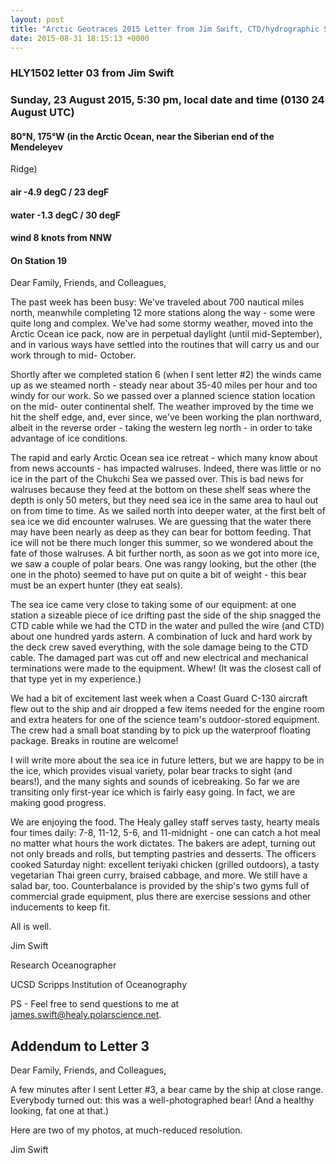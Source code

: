 ```yaml
---
layout: post
title: "Arctic Geotraces 2015 Letter from Jim Swift, CTD/hydrographic Scientist, 3"
date: 2015-08-31 18:15:13 +0000
---
```

### HLY1502 letter 03 from Jim Swift

### Sunday, 23 August 2015, 5:30 pm, local date and time (0130 24 August UTC)

#### 80°N, 175°W (in the Arctic Ocean, near the Siberian end of the Mendeleyev
Ridge)

#### air -4.9 degC / 23 degF

#### water -1.3 degC / 30 degF

#### wind 8 knots from NNW

#### On Station 19

Dear Family, Friends, and Colleagues,

The past week has been busy: We've traveled about 700 nautical miles north,
meanwhile completing 12 more stations along the way - some were quite long and
complex. We've had some stormy weather, moved into the Arctic Ocean ice pack,
now are in perpetual daylight (until mid-September), and in various ways have
settled into the routines that will carry us and our work through to mid-
October.

Shortly after we completed station 6 (when I sent letter #2) the winds came up
as we steamed north - steady near about 35-40 miles per hour and too windy for
our work. So we passed over a planned science station location on the mid-
outer continental shelf. The weather improved by the time we hit the shelf
edge, and, ever since, we've been working the plan northward, albeit in the
reverse order - taking the western leg north - in order to take advantage of
ice conditions.

The rapid and early Arctic Ocean sea ice retreat - which many know about from
news accounts - has impacted walruses. Indeed, there was little or no ice in
the part of the Chukchi Sea we passed over. This is bad news for walruses
because they feed at the bottom on these shelf seas where the depth is only 50
meters, but they need sea ice in the same area to haul out on from time to
time. As we sailed north into deeper water, at the first belt of sea ice we
did encounter walruses. We are guessing that the water there may have been
nearly as deep as they can bear for bottom feeding. That ice will not be there
much longer this summer, so we wondered about the fate of those walruses. A
bit further north, as soon as we got into more ice, we saw a couple of polar
bears. One was rangy looking, but the other (the one in the photo) seemed to
have put on quite a bit of weight - this bear must be an expert hunter (they
eat seals).

The sea ice came very close to taking some of our equipment: at one station a
sizeable piece of ice drifting past the side of the ship snagged the CTD cable
while we had the CTD in the water and pulled the wire (and CTD) about one
hundred yards astern. A combination of luck and hard work by the deck crew
saved everything, with the sole damage being to the CTD cable. The damaged
part was cut off and new electrical and mechanical terminations were made to
the equipment. Whew! (It was the closest call of that type yet in my
experience.)

We had a bit of excitement last week when a Coast Guard C-130 aircraft flew
out to the ship and air dropped a few items needed for the engine room and
extra heaters for one of the science team's outdoor-stored equipment. The crew
had a small boat standing by to pick up the waterproof floating package.
Breaks in routine are welcome!

I will write more about the sea ice in future letters, but we are happy to be
in the ice, which provides visual variety, polar bear tracks to sight (and
bears!), and the many sights and sounds of icebreaking. So far we are
transiting only first-year ice which is fairly easy going. In fact, we are
making good progress.

We are enjoying the food. The Healy galley staff serves tasty, hearty meals
four times daily: 7-8, 11-12, 5-6, and 11-midnight - one can catch a hot meal
no matter what hours the work dictates. The bakers are adept, turning out not
only breads and rolls, but tempting pastries and desserts. The officers cooked
Saturday night: excellent teriyaki chicken (grilled outdoors), a tasty
vegetarian Thai green curry, braised cabbage, and more. We still have a salad
bar, too. Counterbalance is provided by the ship's two gyms full of commercial
grade equipment, plus there are exercise sessions and other inducements to
keep fit.

All is well.

Jim Swift

Research Oceanographer

UCSD Scripps Institution of Oceanography

PS - Feel free to send questions to me at
[james.swift@healy.polarscience.net](mailto:james.swift@healy.polarscience.net).

## Addendum to Letter 3

Dear Family, Friends, and Colleagues,

A few minutes after I sent Letter #3, a bear came by the ship at close range.
Everybody turned out: this was a well-photographed bear! (And a healthy
looking, fat one at that.)​

Here are two of my photos, at much-reduced resolution.

Jim Swift


